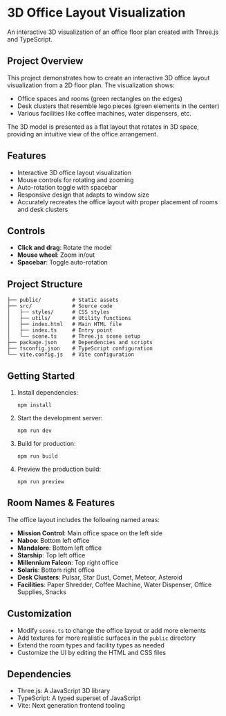 # 3D Office Layout Visualization

An interactive 3D visualization of an office floor plan created with Three.js and TypeScript.

## Project Overview

This project demonstrates how to create an interactive 3D office layout visualization from a 2D floor plan. The visualization shows:

- Office spaces and rooms (green rectangles on the edges)
- Desk clusters that resemble lego pieces (green elements in the center)
- Various facilities like coffee machines, water dispensers, etc.

The 3D model is presented as a flat layout that rotates in 3D space, providing an intuitive view of the office arrangement.

## Features

- Interactive 3D office layout visualization
- Mouse controls for rotating and zooming
- Auto-rotation toggle with spacebar
- Responsive design that adapts to window size
- Accurately recreates the office layout with proper placement of rooms and desk clusters

## Controls

- **Click and drag**: Rotate the model
- **Mouse wheel**: Zoom in/out
- **Spacebar**: Toggle auto-rotation

## Project Structure

```
├── public/          # Static assets
├── src/             # Source code
│   ├── styles/      # CSS styles
│   ├── utils/       # Utility functions
│   ├── index.html   # Main HTML file
│   ├── index.ts     # Entry point
│   └── scene.ts     # Three.js scene setup
├── package.json     # Dependencies and scripts
├── tsconfig.json    # TypeScript configuration
└── vite.config.js   # Vite configuration
```

## Getting Started

1. Install dependencies:
   ```
   npm install
   ```

2. Start the development server:
   ```
   npm run dev
   ```

3. Build for production:
   ```
   npm run build
   ```

4. Preview the production build:
   ```
   npm run preview
   ```

## Room Names & Features

The office layout includes the following named areas:

- **Mission Control**: Main office space on the left side
- **Naboo**: Bottom left office
- **Mandalore**: Bottom left office
- **Starship**: Top left office
- **Millennium Falcon**: Top right office
- **Solaris**: Bottom right office
- **Desk Clusters**: Pulsar, Star Dust, Comet, Meteor, Asteroid
- **Facilities**: Paper Shredder, Coffee Machine, Water Dispenser, Office Supplies, Snacks

## Customization

- Modify `scene.ts` to change the office layout or add more elements
- Add textures for more realistic surfaces in the `public` directory
- Extend the room types and facility types as needed
- Customize the UI by editing the HTML and CSS files

## Dependencies

- Three.js: A JavaScript 3D library
- TypeScript: A typed superset of JavaScript
- Vite: Next generation frontend tooling

